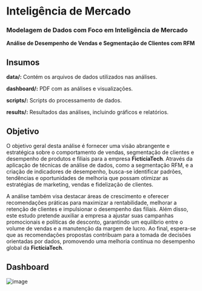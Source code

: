 # Inteligência de Mercado
### Modelagem de Dados com Foco em Inteligência de Mercado
**Análise de Desempenho de Vendas e Segmentação de Clientes com RFM**

## Insumos

**data/:** Contém os arquivos de dados utilizados nas análises.

**dashboard/:** PDF com as análises e visualizações.

**scripts/:** Scripts do processamento de dados.

**results/:** Resultados das análises, incluindo gráficos e relatórios.

## Objetivo
O objetivo geral desta análise é fornecer uma visão abrangente e estratégica sobre o comportamento de vendas, segmentação de clientes e desempenho de produtos e filiais para a empresa  **FictíciaTech**. Através da aplicação de técnicas de análise de dados, como a segmentação RFM, e a criação de indicadores de desempenho, busca-se identificar padrões, tendências e oportunidades de melhoria que possam otimizar as estratégias de marketing, vendas e fidelização de clientes.

A análise também visa destacar áreas de crescimento e oferecer recomendações práticas para maximizar a rentabilidade, melhorar a retenção de clientes e impulsionar o desempenho das filiais. Além disso, este estudo pretende auxiliar a empresa a ajustar suas campanhas promocionais e políticas de desconto, garantindo um equilíbrio entre o volume de vendas e a manutenção da margem de lucro. Ao final, espera-se que as recomendações propostas contribuam para a tomada de decisões orientadas por dados, promovendo uma melhoria contínua no desempenho global da **FictíciaTech**.



## Dashboard 
![image](https://github.com/user-attachments/assets/6ebd2a60-35b7-486e-bbe1-e14fba765774)



